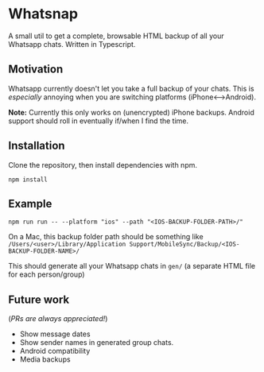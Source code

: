 # Whatsnap 

A small util to get a complete, browsable HTML backup of all your Whatsapp chats. Written in Typescript.

## Motivation 

Whatsapp currently doesn't let you take a full backup of your chats. This is *especially* annoying when you are switching platforms (iPhone<-->Android). 

**Note:** Currently this only works on (unencrypted) iPhone backups. 
Android support should roll in eventually if/when I find the time. 

## Installation

Clone the repository, then install dependencies with npm.

```
npm install
```

## Example
```
npm run run -- --platform "ios" --path "<IOS-BACKUP-FOLDER-PATH>/"
```

On a Mac, this backup folder path should be something like `/Users/<user>/Library/Application Support/MobileSync/Backup/<IOS-BACKUP-FOLDER-NAME>/`

This should generate all your Whatsapp chats in `gen/` (a separate HTML file for each person/group)


## Future work 
(*PRs are always appreciated!*)
- Show message dates
- Show sender names in generated group chats.
- Android compatibility
- Media backups
